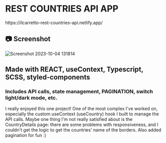 <h1>REST COUNTRIES API APP</h1>
https://ilcarretto-rest-countries-api.netlify.app/

<h2>📷 Screenshot</h2>

![Screenshot 2023-10-04 131814](https://github.com/IlCarretto/rest-countries-api/assets/108265618/5d8195f8-d2ac-405c-ac3e-66c415bd5aed)

<h2>Made with REACT, useContext, Typescript, SCSS, styled-components</h2>
<h3>Includes API calls, state management, PAGINATION, switch light/dark mode, etc.</h3>

<p>I really enjoyed this one project! One of the most complex I've worked on, especially the custom useContext (useCountry) hook I built to manage the API calls. Maybe one thing I'm not really satisfied about is the CountryDetails page: there are some problems with responsiveness, and I couldn't get the logic to get the countries' name of the borders. Also added pagination for fun :)</p>


